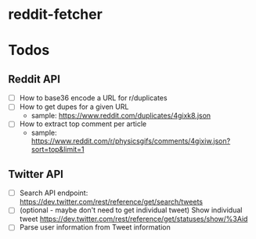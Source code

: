 # reddit-fetcher



# Todos

## Reddit API

- [ ] How to base36 encode a URL for r/duplicates
- [ ] How to get dupes for a given URL
  - sample: https://www.reddit.com/duplicates/4gixk8.json
- [ ] How to extract top comment per article
  - sample: https://www.reddit.com/r/physicsgifs/comments/4gixiw.json?sort=top&limit=1


## Twitter API

- [ ] Search API endpoint: https://dev.twitter.com/rest/reference/get/search/tweets
- [ ] (optional - maybe don't need to get individual tweet) Show individual tweet https://dev.twitter.com/rest/reference/get/statuses/show/%3Aid
- [ ] Parse user information from Tweet information
